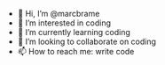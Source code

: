 - 👋 Hi, I’m @marcbrame
- 👀 I’m interested in coding
- 🌱 I’m currently learning coding
- 💞️ I’m looking to collaborate on coding
- 📫 How to reach me: write code
